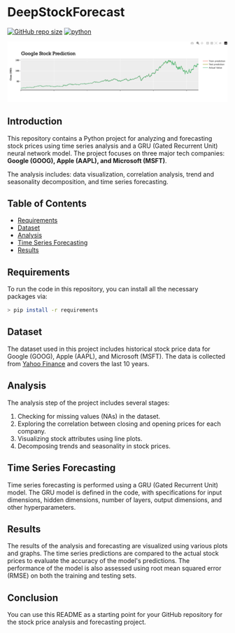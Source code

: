 # DeepStockForecast

[![GitHub repo size](https://img.shields.io/github/repo-size/GuglielmoCerri/DeepStockForecast)](https://github.com/GuglielmoCerri/DeepStockForecast)
[![python](https://img.shields.io/badge/python-v3.11.4-darkgreen)](https://www.python.org/)

![Header Image](docs/APPL_prediction.png)

## Introduction

This repository contains a Python project for analyzing and forecasting stock prices using time series analysis and a GRU (Gated Recurrent Unit) neural network model. The project focuses on three major tech companies: **Google (GOOG), Apple (AAPL), and Microsoft (MSFT)**.

The analysis includes: data visualization, correlation analysis, trend and seasonality decomposition, and time series forecasting.

## Table of Contents

- [Requirements](#requirements)
- [Dataset](#dataset)
- [Analysis](#analysis)
- [Time Series Forecasting](#time-series-forecasting)
- [Results](#results)

## Requirements

To run the code in this repository, you can install all the necessary packages via:

```bash
> pip install -r requirements
```

## Dataset

The dataset used in this project includes historical stock price data for Google (GOOG), Apple (AAPL), and Microsoft (MSFT). The data is collected from [Yahoo Finance](https://finance.yahoo.com/) and covers the last 10 years.

## Analysis

The analysis step of the project includes several stages:

1. Checking for missing values (NAs) in the dataset.
2. Exploring the correlation between closing and opening prices for each company.
3. Visualizing stock attributes using line plots.
4. Decomposing trends and seasonality in stock prices.

## Time Series Forecasting

Time series forecasting is performed using a GRU (Gated Recurrent Unit) model. The GRU model is defined in the code, with specifications for input dimensions, hidden dimensions, number of layers, output dimensions, and other hyperparameters.

## Results

The results of the analysis and forecasting are visualized using various plots and graphs. The time series predictions are compared to the actual stock prices to evaluate the accuracy of the model's predictions. The performance of the model is also assessed using root mean squared error (RMSE) on both the training and testing sets.

## Conclusion

You can use this README as a starting point for your GitHub repository for the stock price analysis and forecasting project.